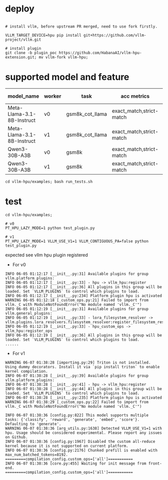 # deploy

```

# install vllm, before upstream PR merged, need to use fork firstly.

VLLM_TARGET_DEVICE=hpu pip install git+https://github.com/vllm-project/vllm.git

# install plugin
git clone -b plugin_poc https://github.com/HabanaAI/vllm-hpu-extension.git; mv vllm-fork vllm-hpu;
```

# supported model and feature

| model_name | worker | task | acc metrics | acc score |
|----------- | ------ | ---- | ----------- | --------- |
| Meta-Llama-3.1-8B-Instruct | v0 | gsm8k_cot_llama | exact_match,strict-match | 0.8066 |
| Meta-Llama-3.1-8B-Instruct | v1 | gsm8k_cot_llama | exact_match,strict-match | 0.8105 |
| Qwen3-30B-A3B | v0 | gsm8k | exact_match,strict-match | 0.9023 |
| Qwen3-30B-A3B | v1 | gsm8k | exact_match,strict-match | 0.9062 |

```
cd vllm-hpu/examples; bash run_tests.sh
```

# test

```
cd vllm-hpu/examples;

# v0
PT_HPU_LAZY_MODE=1 python test_plugin.py

# v1
PT_HPU_LAZY_MODE=1 VLLM_USE_V1=1 VLLM_CONTIGUOUS_PA=false python test_plugin.py
```

expected see vllm hpu plugin registered
* For v0

```
INFO 06-05 01:12:17 [__init__.py:31] Available plugins for group vllm.platform_plugins:
INFO 06-05 01:12:17 [__init__.py:33] - hpu -> vllm_hpu:register
INFO 06-05 01:12:17 [__init__.py:36] All plugins in this group will be loaded. Set `VLLM_PLUGINS` to control which plugins to load.
INFO 06-05 01:12:17 [__init__.py:234] Platform plugin hpu is activated
WARNING 06-05 01:12:18 [_custom_ops.py:21] Failed to import from vllm._C with ModuleNotFoundError("No module named 'vllm._C'")
INFO 06-05 01:12:19 [__init__.py:31] Available plugins for group vllm.general_plugins:
INFO 06-05 01:12:19 [__init__.py:33] - lora_filesystem_resolver -> vllm.plugins.lora_resolvers.filesystem_resolver:register_filesystem_resolver
INFO 06-05 01:12:19 [__init__.py:33] - hpu_custom_ops -> vllm_hpu:register_ops
INFO 06-05 01:12:19 [__init__.py:36] All plugins in this group will be loaded. Set `VLLM_PLUGINS` to control which plugins to load.
......
```

* For v1

```
WARNING 06-07 01:38:28 [importing.py:29] Triton is not installed. Using dummy decorators. Install it via `pip install triton` to enable kernel compilation.
INFO 06-07 01:38:28 [__init__.py:39] Available plugins for group vllm.platform_plugins:
INFO 06-07 01:38:28 [__init__.py:41] - hpu -> vllm_hpu:register
INFO 06-07 01:38:28 [__init__.py:44] All plugins in this group will be loaded. Set `VLLM_PLUGINS` to control which plugins to load.
INFO 06-07 01:38:28 [__init__.py:235] Platform plugin hpu is activated
WARNING 06-07 01:38:29 [_custom_ops.py:22] Failed to import from vllm._C with ModuleNotFoundError("No module named 'vllm._C'")

INFO 06-07 01:38:36 [config.py:822] This model supports multiple tasks: {'classify', 'reward', 'generate', 'embed', 'score'}. Defaulting to 'generate'.
WARNING 06-07 01:38:36 [arg_utils.py:1638] Detected VLLM_USE_V1=1 with hpu. Usage should be considered experimental. Please report any issues on Github.
INFO 06-07 01:38:36 [config.py:1967] Disabled the custom all-reduce kernel because it is not supported on current platform.
INFO 06-07 01:38:36 [config.py:2176] Chunked prefill is enabled with max_num_batched_tokens=8192.
=========compilation_config.custom_ops=['all']===========
INFO 06-07 01:38:36 [core.py:455] Waiting for init message from front-end.
=========compilation_config.custom_ops=['all']===========
```
